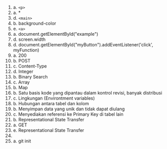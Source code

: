 1. a. `<p>`
2. a. *
3. d. `<main>`
4. b. background-color
5. e. `<a>`
6. a. document.getElementById("example")
7. d. screen.width
8. d. document.getElementById("myButton").addEventListener('click', myFunction)
9. a. 200
10. b. POST
11. c. Content-Type
12. d. Integer
13. b. Binary Search
14. c. Array
15. b. Map
16. b. Satu basis kode yang dipantau dalam kontrol revisi, banyak distribusi
17. c. Lingkungan (Environtment variables)
18. b. Hubungan antara tabel dan kolom
19. b. Menyimpan data yang unik dan tidak dapat diulang
20. c. Menyediakan referensi ke Primary Key di tabel lain
21. b. Representational State Transfer
22. a. GET
23. e. Representational State Transfer
24. 
25. a. git init
